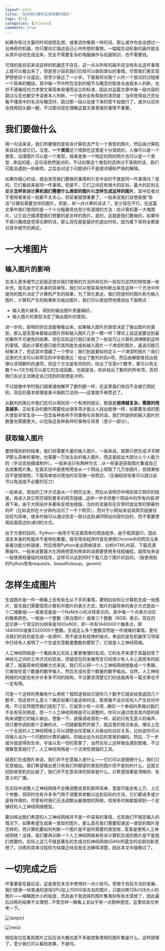 ```yaml
---
layout: post
title: '如何用计算机生成想要的图片'
tags: [CS]
categories: [Chinese]
comments: true
---
```




如果你有过大量的时间胡思乱想，或者说你像我一样的话，那么或许你会设想过一台神奇的机器，你只要向它描述自己心中所想的事物，一幅幅生动形象的画作就会从其中自动生成出来，完全不需要复杂的电脑操作与绘画知识，也不需要钱。

可惜的是目前来说这样的机器还不存在，这一点从所有的画手还没有失业这件事情上就可以看出来了，但是至少目前我们已经可以做到类似的事情，尽管我们离实现梦想依旧十分遥远，但至少接近了一小步。下面我将对我个人的一个尝试的过程做一个简单的概括，其中每一节中所包含到的细节与概念的取舍全由我本人判断，也并不遵循任何力求使文章简单易懂而设立的标准，因此对这篇文章中每一段内容的跳过与否也都交予读者本人判断，一个或许会有帮助的准则是：当你觉得自己完全看不懂其中的名词与概念时，跳过那一段以及接下来的若干段就行了，或许以后你会想再回头翻一翻，不过那对现在理解这篇文章里做的事情不重要。

# 我们要做什么

用一句话来说，我们所要做的是告诉计算机去产生一个类型的图片，然后由计算机来自动生成它们。注意，**一个类型**这个措辞在这里是十分笼统的，人像可以是一个类型，动漫图片可以是一个类型，或者是某一个特定的狗的照片也可以是一个类型...幸运的是，这句话依然是对的，不过如果这个类型的选择过于笼统的话，我们可能会遇到一些麻烦，之后会对这个问题进行不是很详细和严格的解释。

如果你细心的话，就会发现我们要做的事情和引言中说的不就是同一件事情吗？是的，它们看起来是同一件事情，但是不，它们之间还有很大的区别，最大的区别主要是**怎样告诉计算机我们需要什么类型的图片**和**怎样生成这样的图片**，其中后者对于使用者来说一般都不太关心，但前者就很重要了。一般来说我们会想直接“告诉”计算机需要怎样的图片，但是，*和一台计算机说话？*，至少现在不行。在这篇文章中我们使用的是一个十分粗暴但也至少有道理的方法：给计算机塞一大堆图片，让它自己搞清楚我们想要的是怎样的图片。是的，这就是我们要做的，如果你不感兴趣或是觉得无聊的话，那么现在就是最好的退出时机，因为接下来将全都是对其中细节的阐述。

# 一大堆图片

## 输入图片的影响

在进入更多细节之前我还想对我们使用的方法所存在的一些较为显然的特性做一些补充。首先由于它本身的简单性，我们可以很容易地判断出来在这样一个方法中所提供的图片决定了计算机产生的结果，为了简化表达，我们将提供的图片称为输入图片，计算机产生的结果称为输出图片，我们可以很自然地猜测出下面两点：
- 输入图片越多，得到的输出图片质量越好。
- 输入图片的类型决定了输出图片的类型。

进一步的，聪明的你应该能够看出来，如果输入图片的类型决定了输出图片的类型，那么是否意味着输出图片将和输入图片几乎一模一样？理论上说这是要达到最优解所不可避免的结果，但在实际运行我们采用了一些技巧让计算机*很难*做到这样的事情，因此计算机便只能尽其所能生成和输入图片*一个类型*的图片，虽说问题已经解决了，但这其中潜藏了一个悖论：我们到底要如何定义*一个类型*的图片？我们这里的方法可以和常见的中学题类比：给出了数列的前n项，然后由解题者找出规律以求得数列的通项，但这个方法是有风险的，给出了任意n个数字，都可以有无数个n+1次方程可以是它的生成函数，也就是说，除非给出了数列的所有项，否则我们永远无法确定自己找到的规律是*对的*。

不过就像中学时我们很普通地解开了数列题一样，在这里我们依旧不会被它困扰到，背后的基本原理是奥卡姆剃刀法则——这里就不再赘述了。

从数列的类比中我们还可以得到另一个有用的结论，那就是**规律越复杂，需要的信息越多**。正如复杂的数列需要给出很多项才能让人找出规律一样，如果要生成的图片类型非常复杂——包含各种各样不同事物与背景的话，我们所提供的输入图片的数量也需要更大，以包括这各种各样的事物与背景（至少一部分）。

## 获取输入图片

要想得到好的结果，我们将需要大量的输入图片。一般来说，就算只想生成*手写数字*那么简单的事物，也需要一万张左右的输入图片，而这是超出大部分人个人能力的（手动去拍摄或制作）。一般来说只有两种方式：从一些渠道获取图片集或自己去收集图片集。在我实验中是使用爬虫从一个网站上爬取了几万张图片，但效果依旧不是很理想，下面简单地对爬虫的实现做一些叙述。（无编程经验者可以跳过此节以免造成不必要的压力）

一般来说，爬虫的工作方式是从一个网页出发，然后从该网页中得到其它网页的链接，再进入其它网页得到更多的网页链接...这样一步步将整个网站中的所有内容*爬取*下来，由于大网站许多都有反爬虫措施，当你的流量存在异常时就会暂时屏蔽你的IP（比如说你在十分钟内访问了一千个网页），而对于小网站来说其网页链接往往较为简单，很多时候可以通过改变一部分达到*遍历*网站内容的目的，而不需要使用前面叙述的*递归*的方式。

出于方便的目的，Python一般用于写这类简单的爬虫程序，由于瓶颈是IO，因此语言本身的性能并不是特别重要。我写爬虫程序时首先使用Chrome中的网页元素查看功能分析链接，然后使用Python发出网络请求、分析HTML内容、下载资源等操作。一般来说要最大化网络带宽利用率的话需要使用多线程编程，就爬虫来说一般使用轻量级的线程库，这样可以达到同时下载几百个图片的目的。（我使用到的Python库有requests、beautifulsoup、gevent）

# 怎样生成图片

生成图片是一件一眼看上去有些无从下手的事情，要明白如何让计算机生成一张图片，首先我们需要探究计算机中图片的表示方式，图片的最简单的表示方式是由一个二维数组——或者说是由一个NxM大小的点阵表示的，其中每一个点表示对应的像素颜色，一般由一个整数（黑白图片）或者三个整数（RGB）表示。现在的显示屏一个常见的分辨率是1600x900，即一共有1440000个像素点，即1440000或者3320000个整数。生成这么多个整数显然是一件很难的事情，更何况我们的目的是生成一张*图片*，而不是没有规律的噪点。幸运的是在机器学习领域中已经有人发明了一个生成任意数量整数的模型了，它就是人工神经网络。

人工神经网络是一个看起来比实际上要更难懂的名词，它的名字来源于其最初受了神经元之间的工作方式的启发，但就现在的发展而言已经很少有人关心其原本的起源了。就最简单的理解方式来说，我们可以把一个人工神经网络想象成一个黑箱，它接收任意个数量的数字输入，然后生成任意个数量的数字输出。当然，人工神经网络的内部也有许许多多不同的结构，不过要讲清楚它们的话我再写一篇文章也不一定有用。

可是一个这样的黑箱有什么用呢？我知道我给它提供几个数字它就会给我返回几个数字，但这有什么意义？确实如果只是这样的话，那黑箱不会对任何人产生任何作用，不过显然既然我们提到了它，它就至少有一点用...确实一个单纯的黑箱对我们不会有任何用途，但一个人工神经网络是可以调整的，你可以通过改变其内部的结构来调整它的输入输出，想象一下，就像调收音机一样，起初只有无意义的噪声，但只要你调到那个正确的点，一切就都豁然开朗了。就这里的情况来说，理论上在一个合适的人工神经网络上可以调整出任意输入与输出的对应关系，比如说你可以将输入设为一个问题的计算机编码，将输出设为对应的答案的编码，然后...下一步或许就是得到生命、宇宙以及一切的答案了，当然实际上这样做会遇到困难，不过理解意思就行了，人工神经网络是一个泛用性很强的工具。

就我们生成图片来说，我们并不在意输入是什么——它们可以是随便什么，我们只在意输出。我们希望输出里只有我们所期望的类型的图片而不是别的什么，这就又回到收音机的比喻了，我们并不在意具体的频率是什么，只希望结果是清晰的、有意义的广播。

在实际中调整人工神经网络不会像调整收音机那样简单，里面可能会有上万、上亿个参数，但同时也有许多专门用于调整其参数以达到目标的方法，它们都或多或少是有作用的，尽管有时我们无法调整出最理想的网络，但很多时候都能得到一个足够好的人工神经网络模型。

要训练出我们希望的人工神经网络并不是一件容易的事情，尤其我们不限定输入的情况下。如果希望生成某一类型的图片，那么首先我们需要知道这一类型的图片是怎样的，而计算机要如何判断一个图片是不是所需要的类型呢...答案是使用人工神经网络！没错，我们要再训练一个人工神经网络来告诉计算机生成的图片是不是我们想要的，实际上这几乎就是著名的生成对抗神经网络(GAN)所蕴含的全部创新思想了。训练的具体过程较为枯燥乏味且我无法解释清楚，因此本文中就略过了。

# 一切完成之后

坏事要留在最后说，这是我在本文中使用的一点小技巧。受限于目前方法的发展，我们使用一块普通的游戏GPU加上10000张左右的图片，只能训练128x128大小的图片——缩略图大小的程度，而且由于我选择的图片集类别有些太笼统了，因此最后训练的结果不太理想...不管怎样一眼看上去似乎有一点那种感觉，这里给各位参考一下。

![dotpict](/assets/img/dotpict.jpg)

![meizi](/assets/img/meizi.jpg)

相信各位在看到图片之后应该大概也差不多能想象使用的图片集是什么，这样就够了，至少我们可以看到效果，不是吗。
